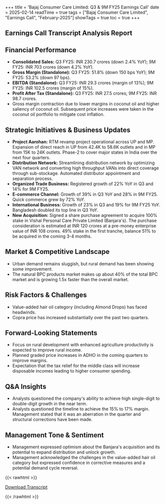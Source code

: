 +++
title = 'Bajaj Consumer Care Limited: Q3 & 9M FY25 Earnings Call'
date = 2025-02-14
readTime = true
tags = ["Bajaj Consumer Care Limited", "Earnings Call", "February-2025"]
showTags = true
toc = true
+++



## Earnings Call Transcript Analysis Report
## Financial Performance
*   **Consolidated Sales:** Q3 FY25: INR 230.7 crores (down 2.4% YoY); 9M FY25: INR 703 crores (down 4.2% YoY).
*   **Gross Margin (Standalone):** Q3 FY25: 51.8% (down 150 bps YoY); 9M FY25: 53.2% (down 97 bps).
*   **EBITDA (Standalone):** Q3 FY25: INR 29.3 crores (margin of 13%); 9M FY25: INR 102.5 crores (margin of 15%).
*   **Profit After Tax (Standalone):** Q3 FY25: INR 27.5 crores; 9M FY25: INR 98.7 crores.
*   Gross margin contraction due to lower margins in coconut oil and higher saliency of coconut oil. Subsequent price increases were taken in the coconut oil portfolio to mitigate cost inflation.

## Strategic Initiatives & Business Updates
*   **Project Aarohan:** RTM revamp project operational across UP and MP. Expansion of direct reach in UP from 42.4K to 58.6K outlets and in MP from 15K to 24K outlets. Phase-2 to cover major states in India over the next four quarters.
*   **Distribution Network:** Streamlining distribution network by optimizing VAN network and converting high throughput VANs into direct coverage through sub-stockage. Automated distributor appointment and separation process.
*   **Organized Trade Business:** Registered growth of 22% YoY in Q3 and 14% for 9M FY25.
*   **E-commerce Channel:** Growth of 39% in Q3 YoY and 28% in 9M FY25. Quick commerce grew by 72% YoY.
*   **International Business:** Growth of 23% in Q3 and 19% for 9M FY25 YoY. Bangladesh doubled its top line in Q3 YoY.
*   **New Acquisition:** Signed a share purchase agreement to acquire 100% stake in Vishal Personal Care Private Limited (Banjara's). The purchase consideration is estimated at INR 120 crores at a pre-money enterprise value of INR 108 crores. 49% stake in the first tranche, balance 51% to be acquired in the coming 3-4 months.

## Market & Competitive Landscape
*   Urban demand remains sluggish, but rural demand has been showing some improvement.
*   The natural BPC products market makes up about 40% of the total BPC market and is growing 1.5x faster than the overall market.

## Risk Factors & Challenges
*   Value-added hair oil category (including Almond Drops) has faced headwinds.
*   Copra price has increased substantially over the past two quarters.

## Forward-Looking Statements
*   Focus on rural development with enhanced agriculture productivity is expected to improve rural income.
*   Planned graded price increases in ADHO in the coming quarters to improve margins.
*   Expectation that the tax relief for the middle class will increase disposable incomes leading to higher consumer spending.

## Q&A Insights
*   Analysts questioned the company's ability to achieve high single-digit to double-digit growth in the near term.
*   Analysts questioned the timeline to achieve the 15% to 17% margin. Management stated that it was an aberration in the quarter and structural corrections have been made.

## Management Tone & Sentiment
*   Management expressed optimism about the Banjara's acquisition and its potential to expand distribution and unlock growth.
*   Management acknowledged the challenges in the value-added hair oil category but expressed confidence in corrective measures and a potential demand cycle reversal.



{{< rawhtml >}}

<div class="button-container">    
    <a href="https://www.bseindia.com/xml-data/corpfiling/AttachHis/412aac48-f978-4beb-a94a-77d22a11231f.pdf" target="_blank" class="report-button">
      <i class="fas fa-file-pdf"></i> Download Transcript
    </a>
</div>
    
{{< /rawhtml >}}

